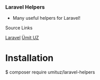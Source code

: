 ### Laravel Helpers

- Many useful helpers for Laravel!

Source Links

[Laravel](http://laravel.com/)
[Ümit UZ](https://umituz.com/)

Installation 
=============

$ composer require umituz/laravel-helpers